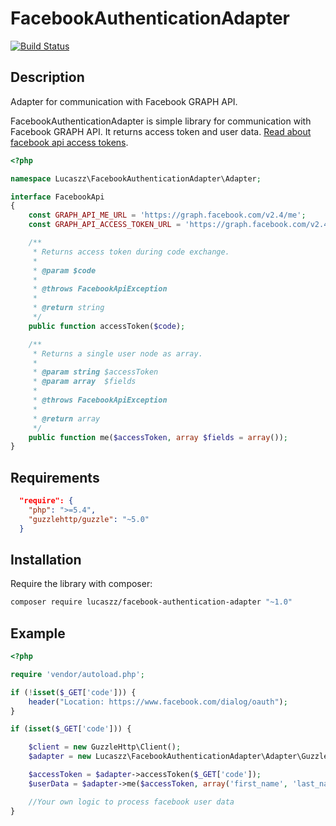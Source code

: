 # FacebookAuthenticationAdapter
[![Build Status](https://travis-ci.org/Lucaszz/FacebookAuthenticationAdapter.svg)](https://travis-ci.org/Lucaszz/FacebookAuthenticationAdapter)

Description
--------
Adapter for communication with Facebook GRAPH API.

FacebookAuthenticationAdapter is simple library for communication with Facebook GRAPH API.
It returns access token and user data. [Read about facebook api access tokens](https://developers.facebook.com/docs/facebook-login/access-tokens).

```php
<?php

namespace Lucaszz\FacebookAuthenticationAdapter\Adapter;

interface FacebookApi
{
    const GRAPH_API_ME_URL = 'https://graph.facebook.com/v2.4/me';
    const GRAPH_API_ACCESS_TOKEN_URL = 'https://graph.facebook.com/v2.4/oauth/access_token';

    /**
     * Returns access token during code exchange.
     *
     * @param $code
     *
     * @throws FacebookApiException
     *
     * @return string
     */
    public function accessToken($code);

    /**
     * Returns a single user node as array.
     *
     * @param string $accessToken
     * @param array  $fields
     *
     * @throws FacebookApiException
     *
     * @return array
     */
    public function me($accessToken, array $fields = array());
}

```

Requirements
------------
```json
  "require": {
    "php": ">=5.4",
    "guzzlehttp/guzzle": "~5.0"
  }
```

Installation
--------
Require the library with composer:

```sh
composer require lucaszz/facebook-authentication-adapter "~1.0"
```

Example
------------
```php
<?php

require 'vendor/autoload.php';

if (!isset($_GET['code'])) {
    header("Location: https://www.facebook.com/dialog/oauth");
}

if (isset($_GET['code'])) {

    $client = new GuzzleHttp\Client();
    $adapter = new Lucaszz\FacebookAuthenticationAdapter\Adapter\GuzzleFacebookApi($client, 'http://my.host/login', 123123123123123, 'app-secret');

    $accessToken = $adapter->accessToken($_GET['code']);
    $userData = $adapter->me($accessToken, array('first_name', 'last_name', 'gender', 'email', 'birthday', 'name'));

    //Your own logic to process facebook user data
}

```
